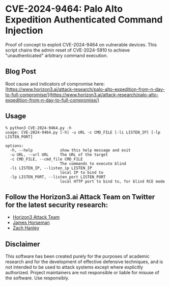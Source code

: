 # CVE-2024-9464: Palo Alto Expedition Authenticated Command Injection
Proof of concept to exploit CVE-2024-9464 on vulnerable devices. This script chains the admin reset of CVE-2024-5910 to achieve "unauthenticated" arbitrary command execution.

## Blog Post
Root cause and indicators of compromise here:
[https://www.horizon3.ai/attack-research/palo-alto-expedition-from-n-day-to-full-compromise/](https://www.horizon3.ai/attack-research/palo-alto-expedition-from-n-day-to-full-compromise/)

## Usage
```
% python3 CVE-2024-9464.py -h
usage: CVE-2024-9464.py [-h] -u URL -c CMD_FILE [-li LISTEN_IP] [-lp LISTEN_PORT]

options:
  -h, --help            show this help message and exit
  -u URL, --url URL     The URL of the target
  -c CMD_FILE, --cmd_file CMD_FILE
                        The commands to execute blind
  -li LISTEN_IP, --listen_ip LISTEN_IP
                        local IP to bind to
  -lp LISTEN_PORT, --listen_port LISTEN_PORT
                        local HTTP port to bind to, for blind RCE mode
```

## Follow the Horizon3.ai Attack Team on Twitter for the latest security research:
*  [Horizon3 Attack Team](https://twitter.com/Horizon3Attack)
*  [James Horseman](https://twitter.com/JamesHorseman2)
*  [Zach Hanley](https://twitter.com/hacks_zach)

## Disclaimer
This software has been created purely for the purposes of academic research and for the development of effective defensive techniques, and is not intended to be used to attack systems except where explicitly authorized. Project maintainers are not responsible or liable for misuse of the software. Use responsibly.

